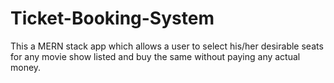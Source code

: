 # Ticket-Booking-System
This a MERN stack app which allows a user to select his/her desirable seats for any movie show listed and buy the same without paying any actual money.
